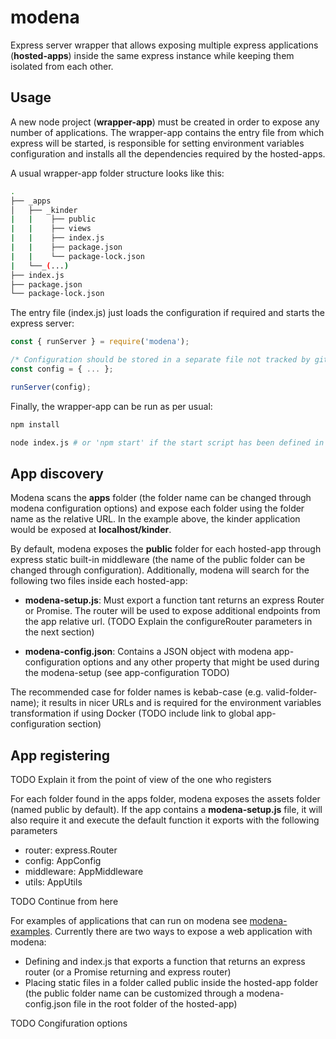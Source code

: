 # modena

Express server wrapper that allows exposing multiple express applications (**hosted-apps**) inside the same express instance while keeping them isolated from each other.

## Usage

A new node project (**wrapper-app**) must be created in order to expose any number of applications. The wrapper-app contains the entry file from which express will be started, is responsible for setting environment variables configuration and installs all the dependencies required by the hosted-apps.

A usual wrapper-app folder structure looks like this:

```bash
.  
├── _apps  
│   ├── _kinder  
|   |    ├── public  
|   |    ├── views  
|   |    ├── index.js
|   |    ├── package.json  
|   |    └── package-lock.json  
|   └──_(...)
├── index.js  
├── package.json  
└── package-lock.json  
```

The entry file (index.js) just loads the configuration if required and starts the express server:

```javascript
const { runServer } = require('modena');

/* Configuration should be stored in a separate file not tracked by git */
const config = { ... };

runServer(config);
```

Finally, the wrapper-app can be run as per usual:

```bash
npm install

node index.js # or 'npm start' if the start script has been defined in the package.json
```

## App discovery

Modena scans the **apps** folder (the folder name can be changed through modena configuration options) and expose each folder using the folder name as the relative URL. In the example above, the kinder application would be exposed at **localhost/kinder**.

By default, modena exposes the **public** folder for each hosted-app through express static built-in middleware (the name of the public folder can be changed through configuration). Additionally, modena will search for the following two files inside each hosted-app:

- **modena-setup.js**: Must export a function tant returns an express Router or Promise<Router>. The router will be used to expose additional endpoints from the app relative url. (TODO Explain the configureRouter parameters in the next section)

- **modena-config.json**: Contains a JSON object with modena app-configuration options and any other property that might be used during the modena-setup (see app-configuration TODO)

The recommended case for folder names is kebab-case (e.g. valid-folder-name); it results in nicer URLs and is required for the environment variables transformation if using Docker (TODO include link to global app- configuration section)

## App registering

TODO Explain it from the point of view of the one who registers

For each folder found in the apps folder, modena exposes the assets folder (named public by default). If the app contains a **modena-setup.js** file, it will also require it and execute the default function it exports with the following parameters

- router: express.Router
- config: AppConfig
- middleware: AppMiddleware
- utils: AppUtils

TODO Continue from here

For examples of applications that can run on modena see [modena-examples](https://github.com/L3bowski/modena-examples). Currently there are two ways to expose a web application with modena:

- Defining and index.js that exports a function that returns an express router (or a Promise returning and express router)
- Placing static files in a folder called public inside the hosted-app folder (the public folder name can be customized through a modena-config.json file in the root folder of the hosted-app)

TODO Congifuration options